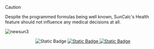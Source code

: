 >[!CAUTION]
>Despite the programmed formulas being well known, SunCalc's Health feature should not influence any medical decisions at all.

![newsun3](https://github.com/user-attachments/assets/f6227953-3455-453c-b4a4-c8c180846d0a)

<!-- Documentation -->
<div align="center">
  
  <!-- Documentation Tag -->
  <img alt="Static Badge" src="https://img.shields.io/badge/DOCUMENTATION%3A-Orange?style=for-the-badge&logoColor=%23fa6900&color=%23fa6900&link=https%3A%2F%2Fgithub.com%2FSoneyBun%2FSunCalc-V3%2Fblob%2Fmaster%2FDocumentation%2FCurrency.md">

  <!-- Currency Tag (Clickable) -->
  <a href="Documentation/Currency.md" target="_blank">
  <img alt="Static Badge" src="https://img.shields.io/badge/CURRENCY-Orange?style=for-the-badge&logoColor=%23fa6900&color=%23fa6900">
  </a>

  <!-- Health Tag (Clickable) -->
  <a href="Documentation/Health.md" target="_blank">
  <img alt="Static Badge" src="https://img.shields.io/badge/HEALTH-Orange?style=for-the-badge&logoColor=%23fa6900&color=%23fa6900">
  </a>
  
</div>
